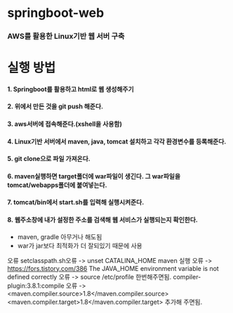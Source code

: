 # springboot-web
### AWS를 활용한 Linux기반 웹 서버 구축

# 실행 방법

#### 1. Springboot를 활용하고 html로 웹 생성해주기
#### 2. 위에서 만든 것을 git push 해준다.
#### 3. aws서버에 접속해준다.(xshell을 사용함)
#### 4. Linux기반 서버에서 maven, java, tomcat 설치하고 각각 환경변수를 등록해준다.
#### 5. git clone으로 파일 가져온다.
#### 6. maven실행하면 target폴더에 war파일이 생긴다. 그 war파일을 tomcat/webapps폴더에 붙여넣는다.
#### 7. tomcat/bin에서 start.sh를 입력해 실행시켜준다.
#### 8. 웹주소창에 내가 설정한 주소를 검색해 웹 서비스가 실행되는지 확인한다.

* maven, gradle 아무거나 해도됨
* war가 jar보다 최적화가 더 잘되있기 때문에 사용

오류
setclasspath.sh오류 -> unset CATALINA_HOME
maven 실행 오류 -> https://fors.tistory.com/386
The JAVA_HOME environment variable is not defined correctly 오류 -> source /etc/profile 한번해주면됨.
compiler-plugin:3.8.1:compile 오류 -> <maven.compiler.source>1.8</maven.compiler.source> <maven.compiler.target>1.8</maven.compiler.target> 추가해 주면됨.
